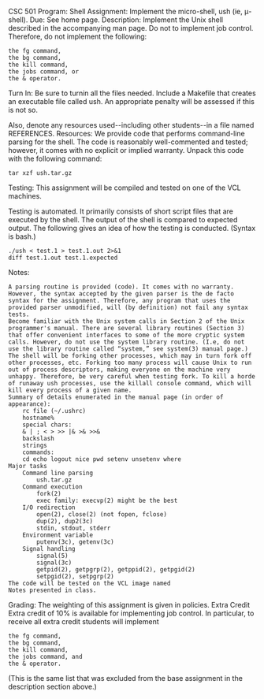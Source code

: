 
CSC 501 Program: Shell
Assignment:
Implement the micro-shell, ush (ie, μ-shell).
Due:
See home page.
Description:
Implement the Unix shell described in the accompanying man page. Do not to implement job control. Therefore, do not implement the following:

    the fg command,
    the bg command,
    the kill command,
    the jobs command, or
    the & operator. 

Turn In:
Be sure to turnin all the files needed. Include a Makefile that creates an executable file called ush. An appropriate penalty will be assessed if this is not so.

Also, denote any resources used--including other students--in a file named REFERENCES.
Resources:
We provide code that performs command-line parsing for the shell. The code is reasonably well-commented and tested; however, it comes with no explicit or implied warranty. Unpack this code with the following command:

    tar xzf ush.tar.gz

Testing:
This assignment will be compiled and tested on one of the VCL machines.

Testing is automated. It primarily consists of short script files that are executed by the shell. The output of the shell is compared to expected output. The following gives an idea of how the testing is conducted. (Syntax is bash.)

    ./ush < test.1 > test.1.out 2>&1
    diff test.1.out test.1.expected

Notes:

    A parsing routine is provided (code). It comes with no warranty. However, the syntax accepted by the given parser is the de facto syntax for the assignment. Therefore, any program that uses the provided parser unmodified, will (by definition) not fail any syntax tests.
    Become familiar with the Unix system calls in Section 2 of the Unix programmer's manual. There are several library routines (Section 3) that offer convenient interfaces to some of the more cryptic system calls. However, do not use the system library routine. (I.e, do not use the library routine called “system,” see system(3) manual page.)
    The shell will be forking other processes, which may in turn fork off other processes, etc. Forking too many process will cause Unix to run out of process descriptors, making everyone on the machine very unhappy. Therefore, be very careful when testing fork. To kill a horde of runaway ush processes, use the killall console command, which will kill every process of a given name.
    Summary of details enumerated in the manual page (in order of appearance):
        rc file (~/.ushrc)
        hostname%
        special chars:
        & | ; < > >> |& >& >>&
        backslash
        strings
        commands:
        cd echo logout nice pwd setenv unsetenv where 
    Major tasks
        Command line parsing
            ush.tar.gz 
        Command execution
            fork(2)
            exec family: execvp(2) might be the best 
        I/O redirection
            open(2), close(2) (not fopen, fclose)
            dup(2), dup2(3c)
            stdin, stdout, stderr 
        Environment variable
            putenv(3c), getenv(3c) 
        Signal handling
            signal(5)
            signal(3c)
            getpid(2), getpgrp(2), getppid(2), getpgid(2)
            setpgid(2), setpgrp(2) 
    The code will be tested on the VCL image named
    Notes presented in class.

Grading:
The weighting of this assignment is given in policies.
Extra Credit
Extra credit of 10% is available for implementing job control. In particular, to receive all extra credit students will implement

    the fg command,
    the bg command,
    the kill command,
    the jobs command, and
    the & operator. 

(This is the same list that was excluded from the base assignment in the description section above.)
